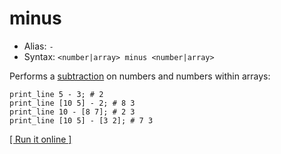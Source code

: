 # minus

- Alias: `-`
- Syntax: `<number|array> minus <number|array>`

Performs a [subtraction](https://en.wikipedia.org/wiki/Subtraction) on numbers and numbers within arrays:

    print_line 5 - 3; # 2
    print_line [10 5] - 2; # 8 3
    print_line 10 - [8 7]; # 2 3
    print_line [10 5] - [3 2]; # 7 3

[[ Run it online ]](https://utopia.sh/?code=print_line+5+-+3%3B+%23+2%0D%0Aprint_line+%5B10+5%5D+-+2%3B+%23+8+3%0D%0Aprint_line+10+-+%5B8+7%5D%3B+%23+2+3%0D%0Aprint_line+%5B10+5%5D+-+%5B3+2%5D%3B+%23+7+3)

